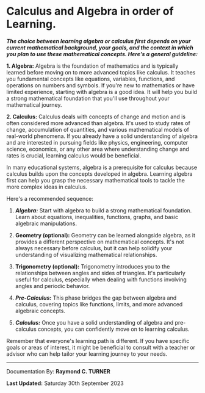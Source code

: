 #  Calculus and Algebra in order of Learning.

***The choice between learning algebra or calculus first depends on your current mathematical background, your goals, and the context in which you plan to use these mathematical concepts. Here's a general guideline:***

**1. Algebra:**
Algebra is the foundation of mathematics and is typically learned before moving on to more advanced topics like calculus. It teaches you fundamental concepts like equations, variables, functions, and operations on numbers and symbols. If you're new to mathematics or have limited experience, starting with algebra is a good idea. It will help you build a strong mathematical foundation that you'll use throughout your mathematical journey.

**2. Calculus:**
Calculus deals with concepts of change and motion and is often considered more advanced than algebra. It's used to study rates of change, accumulation of quantities, and various mathematical models of real-world phenomena. If you already have a solid understanding of algebra and are interested in pursuing fields like physics, engineering, computer science, economics, or any other area where understanding change and rates is crucial, learning calculus would be beneficial.

In many educational systems, algebra is a prerequisite for calculus because calculus builds upon the concepts developed in algebra. Learning algebra first can help you grasp the necessary mathematical tools to tackle the more complex ideas in calculus.

Here's a recommended sequence:

1. ***Algebra:*** Start with algebra to build a strong mathematical foundation. Learn about equations, inequalities, functions, graphs, and basic algebraic manipulations.

2. **Geometry (optional):** Geometry can be learned alongside algebra, as it provides a different perspective on mathematical concepts. It's not always necessary before calculus, but it can help solidify your understanding of visualizing mathematical relationships.

3. **Trigonometry (optional):** Trigonometry introduces you to the relationships between angles and sides of triangles. It's particularly useful for calculus, especially when dealing with functions involving angles and periodic behavior.

4. ***Pre-Calculus:*** This phase bridges the gap between algebra and calculus, covering topics like functions, limits, and more advanced algebraic concepts.

5. ***Calculus:*** Once you have a solid understanding of algebra and pre-calculus concepts, you can confidently move on to learning calculus.

Remember that everyone's learning path is different. If you have specific goals or areas of interest, it might be beneficial to consult with a teacher or advisor who can help tailor your learning journey to your needs.

---

Documentation By: **Raymond C. TURNER**

**Last Updated:** Saturday 30th September 2023